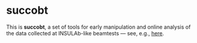 # succobt
This is **succobt**, a set of tools for early manipulation and online analysis of the data collected at INSULAb-like beamtests &mdash; see, e.g., [here]([url](https://indico.cern.ch/event/731649/contributions/3237202/)https://indico.cern.ch/event/731649/contributions/3237202/).
